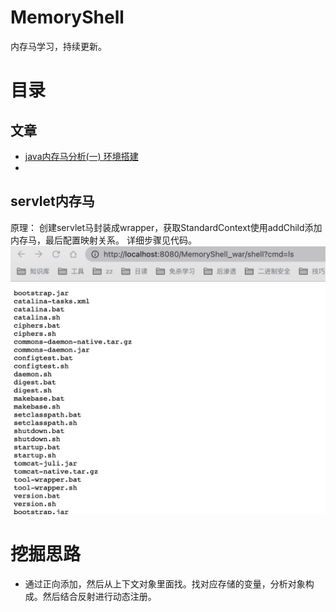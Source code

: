 # MemoryShell
内存马学习，持续更新。


# 目录

## 文章
- [java内存马分析(一) 环境搭建](https://mp.weixin.qq.com/s?__biz=MzUxNjA5MDA3MA==&mid=2247484667&idx=1&sn=fa76652ce94d0f52052ab5fa2f9ce8bb&chksm=f9adf542ceda7c54ef7ba8c982c103b71620b0f62121ad75de84b8f0debe21f9439e52b3caee&token=297424637&lang=zh_CN#rd)
- 

## servlet内存马
原理：
创建servlet马封装成wrapper，获取StandardContext使用addChild添加内存马，最后配置映射关系。
详细步骤见代码。
![](img/servlet.png)

# 挖掘思路
- 通过正向添加，然后从上下文对象里面找。找对应存储的变量，分析对象构成。然后结合反射进行动态注册。